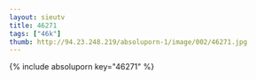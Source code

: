 ```yaml
--- 
layout: sieutv
title: 46271
tags: ["46k"]
thumb: http://94.23.248.219/absoluporn-1/image/002/46271.jpg
---
```

{% include absoluporn key="46271" %} 
